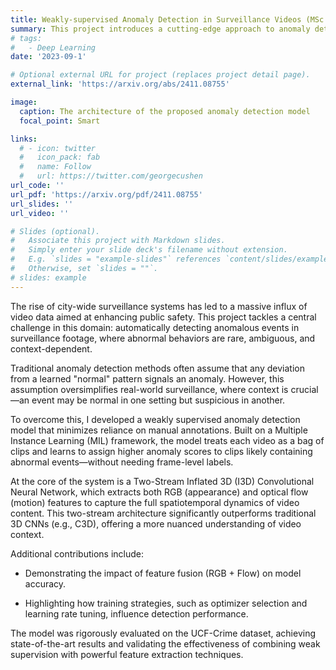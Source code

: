 ```yaml
---
title: Weakly-supervised Anomaly Detection in Surveillance Videos (MSc Thesis)
summary: This project introduces a cutting-edge approach to anomaly detection in urban surveillance systems using Two-Stream Inflated 3D (I3D) Convolutional Networks. By capturing both spatial and temporal features more effectively than traditional methods, our model significantly improves detection precision. Leveraging a weakly supervised Multiple Instance Learning (MIL) framework, we treat surveillance videos as collections of ranked clips, enabling efficient anomaly identification with minimal manual labeling. Optimized for real-world deployment, this scalable and high-performing solution sets new standards in public safety technology through intelligent, context-aware video analysis. [Code](https://github.com/sarehsoltani/Weakly-Supervised-Anomaly-Detection-in-Surveillance-Videos-Based-on-Two-Stream-I3D-ConvNet)
# tags:
#   - Deep Learning
date: '2023-09-1'

# Optional external URL for project (replaces project detail page).
external_link: 'https://arxiv.org/abs/2411.08755'

image:
  caption: The architecture of the proposed anomaly detection model
  focal_point: Smart

links:
  # - icon: twitter
  #   icon_pack: fab
  #   name: Follow
  #   url: https://twitter.com/georgecushen
url_code: ''
url_pdf: 'https://arxiv.org/pdf/2411.08755'
url_slides: ''
url_video: ''

# Slides (optional).
#   Associate this project with Markdown slides.
#   Simply enter your slide deck's filename without extension.
#   E.g. `slides = "example-slides"` references `content/slides/example-slides.md`.
#   Otherwise, set `slides = ""`.
# slides: example
---
```


The rise of city-wide surveillance systems has led to a massive influx of video data aimed at enhancing public safety. This project tackles a central challenge in this domain: automatically detecting anomalous events in surveillance footage, where abnormal behaviors are rare, ambiguous, and context-dependent.

Traditional anomaly detection methods often assume that any deviation from a learned "normal" pattern signals an anomaly. However, this assumption oversimplifies real-world surveillance, where context is crucial—an event may be normal in one setting but suspicious in another.

To overcome this, I developed a weakly supervised anomaly detection model that minimizes reliance on manual annotations. Built on a Multiple Instance Learning (MIL) framework, the model treats each video as a bag of clips and learns to assign higher anomaly scores to clips likely containing abnormal events—without needing frame-level labels.

At the core of the system is a Two-Stream Inflated 3D (I3D) Convolutional Neural Network, which extracts both RGB (appearance) and optical flow (motion) features to capture the full spatiotemporal dynamics of video content. This two-stream architecture significantly outperforms traditional 3D CNNs (e.g., C3D), offering a more nuanced understanding of video context.

Additional contributions include:

- Demonstrating the impact of feature fusion (RGB + Flow) on model accuracy.

- Highlighting how training strategies, such as optimizer selection and learning rate tuning, influence detection performance.

The model was rigorously evaluated on the UCF-Crime dataset, achieving state-of-the-art results and validating the effectiveness of combining weak supervision with powerful feature extraction techniques. 

